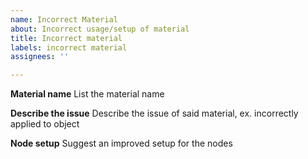 ```yaml
---
name: Incorrect Material
about: Incorrect usage/setup of material
title: Incorrect material
labels: incorrect material
assignees: ''

---
```


**Material name**
List the material name

**Describe the issue**
Describe the issue of said material, ex. incorrectly applied to object

**Node setup**
Suggest an improved setup for the nodes
